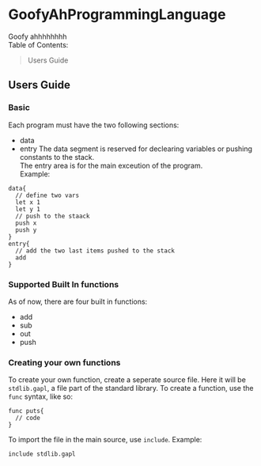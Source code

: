# GoofyAhProgrammingLanguage
Goofy ahhhhhhhh <br>
Table of Contents:
> Users Guide
## Users Guide
### Basic
Each program must have the two following sections: 
* data
* entry
The data segment is reserved for declearing variables or pushing constants to the stack. <br>
The entry area is for the main exceution of the program. <br>
Example: <br>
```
data{
  // define two vars
  let x 1
  let y 1
  // push to the staack
  push x
  push y
}
entry{
  // add the two last items pushed to the stack
  add
}
```
### Supported Built In functions
As of now, there are four built in functions:
* add
* sub
* out
* push 
### Creating your own functions
To create your own function, create a seperate source file. Here it will be `stdlib.gapl`, a file part of the standard library.
To create a function, use the `func` syntax, like so: <br>
```
func puts{
  // code
}
```
To import the file in the main source, use `include`. Example:
```
include stdlib.gapl
```
